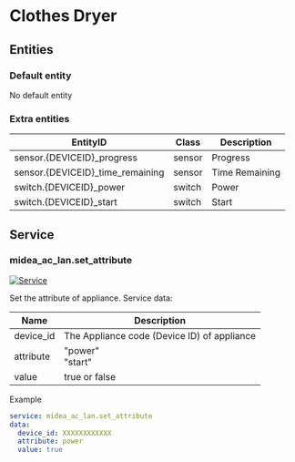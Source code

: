 # Clothes Dryer

## Entities
### Default entity
No default entity

### Extra entities

| EntityID                         | Class  | Description    |
|----------------------------------|--------|----------------|
| sensor.{DEVICEID}_progress       | sensor | Progress       |
| sensor.{DEVICEID}_time_remaining | sensor | Time Remaining |
| switch.{DEVICEID}_power          | switch | Power          |
| switch.{DEVICEID}_start          | switch | Start          |

## Service


### midea_ac_lan.set_attribute

[![Service](https://my.home-assistant.io/badges/developer_call_service.svg)](https://my.home-assistant.io/redirect/developer_call_service/?service=midea_ac_lan.set_attribute)

Set the attribute of appliance. Service data:

| Name      | Description                                 |
|-----------|---------------------------------------------|
| device_id | The Appliance code (Device ID) of appliance |
| attribute | "power"<br/>"start"                         |
| value     | true or false                               |

Example
```yaml
service: midea_ac_lan.set_attribute
data:
  device_id: XXXXXXXXXXXX
  attribute: power
  value: true
```
